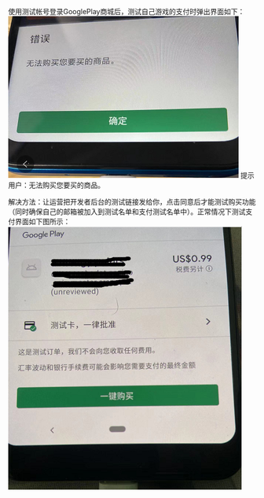 使用测试帐号登录GooglePlay商城后，测试自己游戏的支付时弹出界面如下：
![](https://raw.githubusercontent.com/iningwei/SelfPictureHost/master/Blog/20220211180632.png)
提示用户：无法购买您要买的商品。

解决方法：让运营把开发者后台的测试链接发给你，点击同意后才能测试购买功能（同时确保自己的邮箱被加入到测试名单和支付测试名单中）。正常情况下测试支付界面如下图所示：
![](https://raw.githubusercontent.com/iningwei/SelfPictureHost/master/Blog/20220211180707.png)